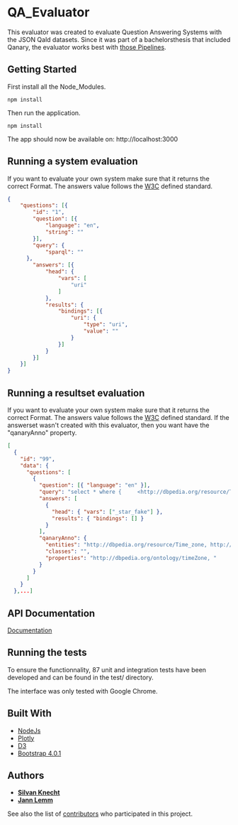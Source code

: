 # QA_Evaluator
This evaluator was created to evaluate Question Answering Systems with the JSON Qald datasets. Since it was part of a bachelorsthesis that included Qanary, the evaluator works best with [those Pipelines](https://github.com/jannlemm0913/BA_QuestionAnswering).

## Getting Started
First install all the Node_Modules.
```
npm install                   
```
Then run the application.
```
npm install                   
```

The app should now be available on: http://localhost:3000

## Running a system evaluation
If you want to evaluate your own system make sure that it returns the correct Format. The answers value follows the [W3C](https://www.w3.org/TR/sparql11-results-json/) defined standard. 
```JSON
{
	"questions": [{
		"id": "1",
		"question": [{
			"language": "en",
			"string": ""
		}],
		"query": {
			"sparql": ""
      },
		"answers": [{
			"head": {
				"vars": [
					"uri"
				]
			},
			"results": {
				"bindings": [{
					"uri": {
						"type": "uri",
						"value": ""
					}
				}]
			}
		}]
	}]
}
```

## Running a resultset evaluation
If you want to evaluate your own system make sure that it returns the correct Format. The answers value follows the [W3C](https://www.w3.org/TR/sparql11-results-json/) defined standard. If the answerset wasn't created with this evaluator, then you want have the "qanaryAnno" property. 
```JSON
[
  {
    "id": "99",
    "data": {
      "questions": [
        {
          "question": [{ "language": "en" }],
          "query": "select * where {     <http://dbpedia.org/resource/Time_zone>   <http://dbpedia.org/ontology/timeZone>   <http://dbpedia.org/resource/Salt_Lake_City>.  }, ",
          "answers": [
            {
              "head": { "vars": ["_star_fake"] },
              "results": { "bindings": [] }
            }
          ],
          "qanaryAnno": {
            "entities": "http://dbpedia.org/resource/Time_zone, http://dbpedia.org/resource/Salt_Lake_City, ",
            "classes": "",
            "properties": "http://dbpedia.org/ontology/timeZone, "
          }
        }
      ]
    }
  },...]
```

## API Documentation
[Documentation](https://documenter.getpostman.com/view/6959951/SVYovL7i) 

## Running the tests
To ensure the functionnality, 87 unit and integration tests have been developed and can be found in the test/ directory. 

The interface was only tested with Google Chrome.

## Built With

* [NodeJs](https://nodejs.org/en/) 
* [Plotly](https://plot.ly/) 
* [D3](https://d3js.org/) 
* [Bootstrap 4.0.1](https://getbootstrap.com/) 


## Authors

* [**Silvan Knecht**](https://github.com/silvanknecht)
* [**Jann Lemm**](https://github.com/jannlemm0913)

See also the list of [contributors](https://github.com/enjoymrban/JKL_Fitbuddy/graphs/contributors) who participated in this project.







